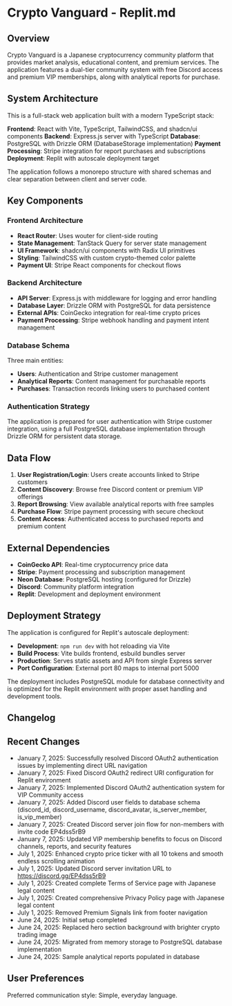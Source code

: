 # Crypto Vanguard - Replit.md

## Overview

Crypto Vanguard is a Japanese cryptocurrency community platform that provides market analysis, educational content, and premium services. The application features a dual-tier community system with free Discord access and premium VIP memberships, along with analytical reports for purchase.

## System Architecture

This is a full-stack web application built with a modern TypeScript stack:

**Frontend**: React with Vite, TypeScript, TailwindCSS, and shadcn/ui components
**Backend**: Express.js server with TypeScript
**Database**: PostgreSQL with Drizzle ORM (DatabaseStorage implementation)
**Payment Processing**: Stripe integration for report purchases and subscriptions
**Deployment**: Replit with autoscale deployment target

The application follows a monorepo structure with shared schemas and clear separation between client and server code.

## Key Components

### Frontend Architecture
- **React Router**: Uses wouter for client-side routing
- **State Management**: TanStack Query for server state management
- **UI Framework**: shadcn/ui components with Radix UI primitives
- **Styling**: TailwindCSS with custom crypto-themed color palette
- **Payment UI**: Stripe React components for checkout flows

### Backend Architecture
- **API Server**: Express.js with middleware for logging and error handling
- **Database Layer**: Drizzle ORM with PostgreSQL for data persistence
- **External APIs**: CoinGecko integration for real-time crypto prices
- **Payment Processing**: Stripe webhook handling and payment intent management

### Database Schema
Three main entities:
- **Users**: Authentication and Stripe customer management
- **Analytical Reports**: Content management for purchasable reports
- **Purchases**: Transaction records linking users to purchased content

### Authentication Strategy
The application is prepared for user authentication with Stripe customer integration, using a full PostgreSQL database implementation through Drizzle ORM for persistent data storage.

## Data Flow

1. **User Registration/Login**: Users create accounts linked to Stripe customers
2. **Content Discovery**: Browse free Discord content or premium VIP offerings
3. **Report Browsing**: View available analytical reports with free samples
4. **Purchase Flow**: Stripe payment processing with secure checkout
5. **Content Access**: Authenticated access to purchased reports and premium content

## External Dependencies

- **CoinGecko API**: Real-time cryptocurrency price data
- **Stripe**: Payment processing and subscription management
- **Neon Database**: PostgreSQL hosting (configured for Drizzle)
- **Discord**: Community platform integration
- **Replit**: Development and deployment environment

## Deployment Strategy

The application is configured for Replit's autoscale deployment:
- **Development**: `npm run dev` with hot reloading via Vite
- **Build Process**: Vite builds frontend, esbuild bundles server
- **Production**: Serves static assets and API from single Express server
- **Port Configuration**: External port 80 maps to internal port 5000

The deployment includes PostgreSQL module for database connectivity and is optimized for the Replit environment with proper asset handling and development tools.

## Changelog

## Recent Changes
- January 7, 2025: Successfully resolved Discord OAuth2 authentication issues by implementing direct URL navigation
- January 7, 2025: Fixed Discord OAuth2 redirect URI configuration for Replit environment  
- January 7, 2025: Implemented Discord OAuth2 authentication system for VIP Community access
- January 7, 2025: Added Discord user fields to database schema (discord_id, discord_username, discord_avatar, is_server_member, is_vip_member)
- January 7, 2025: Created Discord server join flow for non-members with invite code EP4dss5rB9
- January 7, 2025: Updated VIP membership benefits to focus on Discord channels, reports, and security features
- July 1, 2025: Enhanced crypto price ticker with all 10 tokens and smooth endless scrolling animation
- July 1, 2025: Updated Discord server invitation URL to https://discord.gg/EP4dss5rB9
- July 1, 2025: Created complete Terms of Service page with Japanese legal content
- July 1, 2025: Created comprehensive Privacy Policy page with Japanese legal content
- July 1, 2025: Removed Premium Signals link from footer navigation
- June 24, 2025: Initial setup completed
- June 24, 2025: Replaced hero section background with brighter crypto trading image
- June 24, 2025: Migrated from memory storage to PostgreSQL database implementation
- June 24, 2025: Sample analytical reports populated in database

## User Preferences

Preferred communication style: Simple, everyday language.